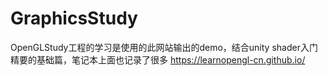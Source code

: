 # GraphicsStudy

OpenGLStudy工程的学习是使用的此网站输出的demo，结合unity shader入门精要的基础篇，笔记本上面也记录了很多
https://learnopengl-cn.github.io/

